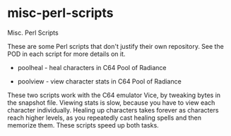# misc-perl-scripts
Misc. Perl Scripts

These are some Perl scripts that don't justify their own repository.  See
the POD in each script for more details on it.

- poolheal - heal characters in C64 Pool of Radiance

- poolview - view character stats in C64 Pool of Radiance

These two scripts work with the C64 emulator Vice, by tweaking bytes in the
snapshot file.  Viewing stats is slow, because you have to view each
character individually.  Healing up characters takes forever as characters
reach higher levels, as you repeatedly cast
healing spells and then memorize them.  These scripts speed up both tasks.

